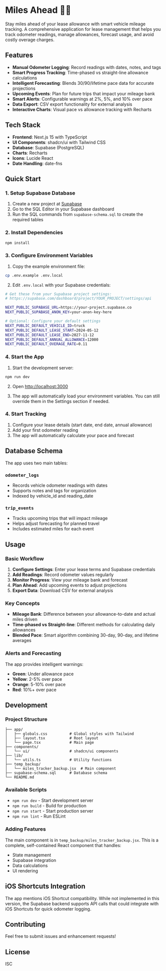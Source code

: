 # Miles Ahead 🚗💨

Stay miles ahead of your lease allowance with smart vehicle mileage tracking. A comprehensive application for lease management that helps you track odometer readings, manage allowances, forecast usage, and avoid costly overage charges.

## Features

- **Manual Odometer Logging**: Record readings with dates, notes, and tags
- **Smart Progress Tracking**: Time-phased vs straight-line allowance calculations
- **Intelligent Forecasting**: Blends 30/90/lifetime pace data for accurate projections
- **Upcoming Events**: Plan for future trips that impact your mileage bank
- **Smart Alerts**: Configurable warnings at 2%, 5%, and 10% over pace
- **Data Export**: CSV export functionality for external analysis
- **Interactive Charts**: Visual pace vs allowance tracking with Recharts

## Tech Stack

- **Frontend**: Next.js 15 with TypeScript
- **UI Components**: shadcn/ui with Tailwind CSS
- **Database**: Supabase (PostgreSQL)
- **Charts**: Recharts
- **Icons**: Lucide React
- **Date Handling**: date-fns

## Quick Start

### 1. Setup Supabase Database

1. Create a new project at [Supabase](https://supabase.com)
2. Go to the SQL Editor in your Supabase dashboard
3. Run the SQL commands from `supabase-schema.sql` to create the required tables

### 2. Install Dependencies

```bash
npm install
```

### 3. Configure Environment Variables

1. Copy the example environment file:
```bash
cp .env.example .env.local
```

2. Edit `.env.local` with your Supabase credentials:
```bash
# Get these from your Supabase project settings:
# https://supabase.com/dashboard/project/YOUR_PROJECT/settings/api

NEXT_PUBLIC_SUPABASE_URL=https://your-project.supabase.co
NEXT_PUBLIC_SUPABASE_ANON_KEY=your-anon-key-here

# Optional: Configure your default settings
NEXT_PUBLIC_DEFAULT_VEHICLE_ID=truck
NEXT_PUBLIC_DEFAULT_LEASE_START=2024-05-12
NEXT_PUBLIC_DEFAULT_LEASE_END=2027-11-12
NEXT_PUBLIC_DEFAULT_ANNUAL_ALLOWANCE=12000
NEXT_PUBLIC_DEFAULT_OVERAGE_RATE=0.11
```

### 4. Start the App

1. Start the development server:
```bash
npm run dev
```

2. Open [http://localhost:3000](http://localhost:3000)

3. The app will automatically load your environment variables. You can still override them in the Settings section if needed.

### 4. Start Tracking

1. Configure your lease details (start date, end date, annual allowance)
2. Add your first odometer reading
3. The app will automatically calculate your pace and forecast

## Database Schema

The app uses two main tables:

### `odometer_logs`
- Records vehicle odometer readings with dates
- Supports notes and tags for organization
- Indexed by vehicle_id and reading_date

### `trip_events`
- Tracks upcoming trips that will impact mileage
- Helps adjust forecasting for planned travel
- Includes estimated miles for each event

## Usage

### Basic Workflow

1. **Configure Settings**: Enter your lease terms and Supabase credentials
2. **Add Readings**: Record odometer values regularly
3. **Monitor Progress**: View your mileage bank and forecast
4. **Plan Ahead**: Add upcoming events to adjust projections
5. **Export Data**: Download CSV for external analysis

### Key Concepts

- **Mileage Bank**: Difference between your allowance-to-date and actual miles driven
- **Time-phased vs Straight-line**: Different methods for calculating daily allowances
- **Blended Pace**: Smart algorithm combining 30-day, 90-day, and lifetime averages

### Alerts and Forecasting

The app provides intelligent warnings:
- **Green**: Under allowance pace
- **Yellow**: 2-5% over pace
- **Orange**: 5-10% over pace  
- **Red**: 10%+ over pace

## Development

### Project Structure

```
├── app/
│   ├── globals.css          # Global styles with Tailwind
│   ├── layout.tsx           # Root layout
│   └── page.tsx             # Main page
├── components/
│   └── ui/                  # shadcn/ui components
├── lib/
│   └── utils.ts             # Utility functions
├── temp_backup/
│   └── miles_tracker_backup.jsx  # Main component
├── supabase-schema.sql      # Database schema
└── README.md
```

### Available Scripts

- `npm run dev` - Start development server
- `npm run build` - Build for production
- `npm run start` - Start production server
- `npm run lint` - Run ESLint

### Adding Features

The main component is in `temp_backup/miles_tracker_backup.jsx`. This is a complete, self-contained React component that handles:

- State management
- Supabase integration
- Data calculations
- UI rendering

## iOS Shortcuts Integration

The app mentions iOS Shortcut compatibility. While not implemented in this version, the Supabase backend supports API calls that could integrate with iOS Shortcuts for quick odometer logging.

## Contributing

Feel free to submit issues and enhancement requests!

## License

ISC
